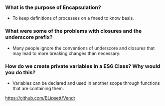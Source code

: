 ### What is the purpose of Encapsulation?

- To keep definitions of processes on a fneed to know basis.

### What were some of the problems with closures and the underscore prefix?

- Many people ignore the conventions of underscore and closures that may lead to more breaking changes than necessary.

### How do we create private variables in a ES6 Class? Why would you do this?

- Variables can be declared and used in another scope through functions that are containing them.

https://github.com/BLipsett/Vendr
